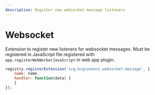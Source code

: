 ```yaml
---
description: Register new websocket message listeners
---
```


# Websocket

Extension to register new listeners for websocket messages. Must be registered in JavaScript file registered with `app.registerWebWorkerJavaScript` in web app plugin.

```javascript
registry.registerExtension('org.bigconnect.websocket.message', {
    name: name,
    handler: function(data) {
    }
});
```

